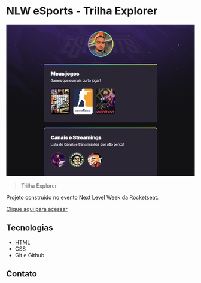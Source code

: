 # NLW eSports - Trilha Explorer

![preview](./preview.png)
> Trilha Explorer

Projeto construído no evento Next Level Week da Rocketseat.

[Clique aqui para acessar](https://euandrejesus.github.io/nlw-esport)

## Tecnologias

- HTML
- CSS
- Git e Github

## Contato